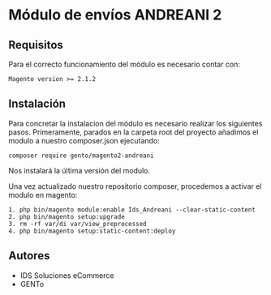 # Módulo de envíos ANDREANI 2

## Requisitos

Para el correcto funcionamiento del módulo es necesario contar con:

```
Magento version >= 2.1.2 
```

## Instalación

Para concretar la instalacion del módulo es necesario realizar los siguientes pasos. Primeramente, parados en la carpeta root del proyecto añadimos el modulo a nuestro composer.json ejecutando:

```
composer require gento/magento2-andreani
```

Nos instalará la última versión del modulo.

Una vez actualizado nuestro repositorio composer, procedemos a activar el modulo en magento:

```
1. php bin/magento module:enable Ids_Andreani --clear-static-content
2. php bin/magento setup:upgrade
3. rm -rf var/di var/view_preprocessed
4. php bin/magento setup:static-content:deploy
```	

## Autores

* IDS Soluciones eCommerce
* GENTo
